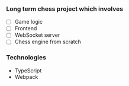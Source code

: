 ### Long term chess project which involves

- [ ] Game logic
- [ ] Frontend
- [ ] WebSocket server
- [ ] Chess engine from scratch

### Technologies

- TypeScript
- Webpack
